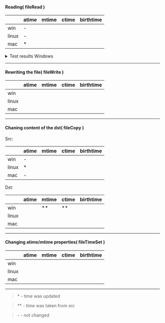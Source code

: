 #### Reading( fileRead )

|   |atime|mtime| ctime  | birthtime  |
|---|---|---|---|---|
| win  | -  |   |   |   |
| linux| -  |   |   |   |
|  mac | *  |   |   |   |

<p></p>
<details><summary>Test results Windows</summary>
<p>

```
--> Reading:

----> Stats of the file before read:

stats.atime:  2018-06-14T08:53:09.455Z
stats.atime:  1528966389455

stats.mtime:  2018-06-14T08:53:09.456Z
stats.mtime:  1528966389456

stats.ctime:  2018-06-14T08:53:09.456Z
stats.ctime:  1528966389456

stats.birthtime:  2018-06-14T08:53:09.455Z
stats.birthtime:  1528966389455

----> After read with no delay :

stats.atime:  2018-06-14T08:53:09.455Z
stats.atime:  1528966389455

stats.mtime:  2018-06-14T08:53:09.456Z
stats.mtime:  1528966389456

stats.ctime:  2018-06-14T08:53:09.456Z
stats.ctime:  1528966389456

stats.birthtime:  2018-06-14T08:53:09.455Z
stats.birthtime:  1528966389455

----> After read with 10ms delay :

stats.atime:  2018-06-14T08:53:09.455Z
stats.atime:  1528966389455

stats.mtime:  2018-06-14T08:53:09.456Z
stats.mtime:  1528966389456

stats.ctime:  2018-06-14T08:53:09.456Z
stats.ctime:  1528966389456

stats.birthtime:  2018-06-14T08:53:09.455Z
stats.birthtime:  1528966389455

----> After read with 1000ms delay :

stats.atime:  2018-06-14T08:53:09.455Z
stats.atime:  1528966389455

stats.mtime:  2018-06-14T08:53:09.456Z
stats.mtime:  1528966389456

stats.ctime:  2018-06-14T08:53:09.456Z
stats.ctime:  1528966389456

stats.birthtime:  2018-06-14T08:53:09.455Z
stats.birthtime:  1528966389455
```

</p>
</details>

-----


#### Rewriting the file( fileWrite )

|   |atime|mtime| ctime  | birthtime  |
|---|---|---|---|---|
| win  |   |   |   |   |
| linux|   |   |   |   |
|  mac |   |   |   |   |

-----

#### Chaning content of the dst( fileCopy )

Src:

|   |atime|mtime| ctime  | birthtime  |
|---|---|---|---|---|
| win  | -  |   |   |   |
| linux| *  |   |   |   |
|  mac | -  |   |   |   |

Dst:

|   |atime|mtime| ctime  | birthtime  |
|---|---|---|---|---|
| win  |   |  **  | **  |   |
| linux|   |   |   |   |
|  mac |   |   |   |   |

-----

#### Changing atime/mtime properties( fileTimeSet )

|   |atime|mtime| ctime  | birthtime  |
|---|---|---|---|---|
| win  |   |   |   |   |
| linux|   |   |   |   |
|  mac |   |   |   |   |

-----

> \* - time was updated

> \** - time was taken from src

> \- - not changed